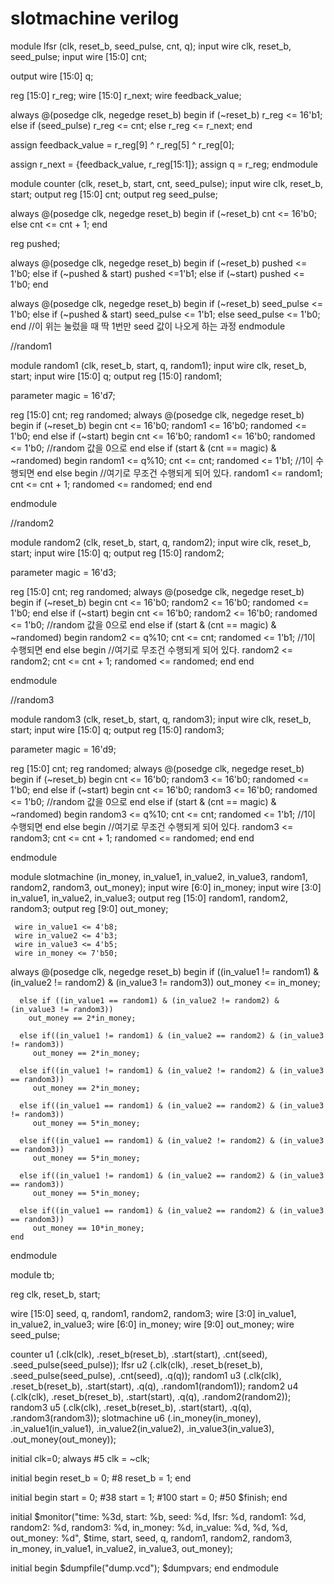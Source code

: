 # slotmachine verilog
module lfsr (clk, reset_b, seed_pulse, cnt, q);
  input wire clk, reset_b, seed_pulse;
  input wire [15:0] cnt;
  
  output wire [15:0] q;
  
  reg [15:0] r_reg;
  wire [15:0] r_next;
  wire feedback_value;
  
  always @(posedge clk, negedge reset_b)
    begin
      if (~reset_b)
        r_reg <= 16'b1;
      else if (seed_pulse)
        r_reg <= cnt;
      else 
        r_reg <= r_next;
    end
  
  assign feedback_value = r_reg[9] ^ r_reg[5] ^ r_reg[0];
  
  assign r_next = {feedback_value, r_reg[15:1]};
  assign q = r_reg;
endmodule

module counter (clk, reset_b, start, cnt, seed_pulse);
  input wire clk, reset_b, start;
  output reg [15:0] cnt;
  output reg seed_pulse;
  
  always @(posedge clk, negedge reset_b)
    begin
      if (~reset_b)
        cnt <= 16'b0;
      else
        cnt <= cnt + 1;
    end
  
  reg pushed;
  
  always @(posedge clk, negedge reset_b)
    begin
      if (~reset_b)
        pushed <= 1'b0;
      else if (~pushed & start)
        pushed <=1'b1;
      else if (~start)
        pushed <= 1'b0;
    end
  
  always @(posedge clk, negedge reset_b)
    begin
      if (~reset_b)
        seed_pulse <= 1'b0;
      else if (~pushed & start)
        seed_pulse <= 1'b1;
      else
        seed_pulse <= 1'b0;
    end
  //이 위는 눌렀을 때 딱 1번만 seed 값이 나오게 하는 과정
endmodule

//random1

module random1 (clk, reset_b, start, q, random1);
  input wire clk, reset_b, start;
  input wire [15:0] q;
  output reg [15:0] random1;
  
  parameter magic = 16'd7;
  
  reg [15:0] cnt;
  reg randomed;
  always @(posedge clk, negedge reset_b)
    begin
      if (~reset_b)
        begin
          cnt <= 16'b0;
          random1 <= 16'b0;
          randomed <= 1'b0;
        end
      else if (~start)
        begin
          cnt <= 16'b0;
          random1 <= 16'b0;
          randomed <= 1'b0; //random 값을 0으로
        end
      else if (start & (cnt == magic) & ~randomed)
        begin
          random1 <= q%10;
          cnt <= cnt;
          randomed <= 1'b1; //1이 수행되면
        end
      else
        begin //여기로 무조건 수행되게 되어 있다.
          random1 <= random1;
          cnt <= cnt + 1;
          randomed <= randomed;
        end
    end
  
endmodule

//random2

module random2 (clk, reset_b, start, q, random2);
  input wire clk, reset_b, start;
  input wire [15:0] q;
  output reg [15:0] random2;
  
  parameter magic = 16'd3;
  
  reg [15:0] cnt;
  reg randomed;
  always @(posedge clk, negedge reset_b)
    begin
      if (~reset_b)
        begin
          cnt <= 16'b0;
          random2 <= 16'b0;
          randomed <= 1'b0;
        end
      else if (~start)
        begin
          cnt <= 16'b0;
          random2 <= 16'b0;
          randomed <= 1'b0; //random 값을 0으로
        end
      else if (start & (cnt == magic) & ~randomed)
        begin
          random2 <= q%10;
          cnt <= cnt;
          randomed <= 1'b1; //1이 수행되면
        end
      else
        begin //여기로 무조건 수행되게 되어 있다.
          random2 <= random2;
          cnt <= cnt + 1;
          randomed <= randomed;
        end
    end
  
endmodule

//random3

module random3 (clk, reset_b, start, q, random3);
  input wire clk, reset_b, start;
  input wire [15:0] q;
  output reg [15:0] random3;
  
  parameter magic = 16'd9;
  
  reg [15:0] cnt;
  reg randomed;
  always @(posedge clk, negedge reset_b)
    begin
      if (~reset_b)
        begin
          cnt <= 16'b0;
          random3 <= 16'b0;
          randomed <= 1'b0;
        end
      else if (~start)
        begin
          cnt <= 16'b0;
          random3 <= 16'b0;
          randomed <= 1'b0; //random 값을 0으로
        end
      else if (start & (cnt == magic) & ~randomed)
        begin
          random3 <= q%10;
          cnt <= cnt;
          randomed <= 1'b1; //1이 수행되면
        end
      else
        begin //여기로 무조건 수행되게 되어 있다.
          random3 <= random3;
          cnt <= cnt + 1;
          randomed <= randomed;
        end
    end
  
endmodule


module slotmachine (in_money, in_value1, in_value2, in_value3, random1, random2, random3, out_money);
  input wire [6:0] in_money;
  input wire [3:0] in_value1, in_value2, in_value3;
  output reg [15:0] random1, random2, random3;
  output reg [9:0] out_money;
       
     wire in_value1 <= 4'b8;
     wire in_value2 <= 4'b3;
     wire in_value3 <= 4'b5;
     wire in_money <= 7'b50;
      
  always @(posedge clk, negedge reset_b)
    begin
      if ((in_value1 != random1) & (in_value2 != random2) & (in_value3 != random3))
          out_money <= in_money;
      
      else if ((in_value1 == random1) & (in_value2 != random2) & (in_value3 != random3))
       	out_money == 2*in_money;   
      
      else if((in_value1 != random1) & (in_value2 == random2) & (in_value3 != random3))
         out_money == 2*in_money;
      
      else if((in_value1 != random1) & (in_value2 != random2) & (in_value3 == random3))
         out_money == 2*in_money;
      
      else if((in_value1 == random1) & (in_value2 == random2) & (in_value3 != random3))
         out_money == 5*in_money;
      
      else if((in_value1 == random1) & (in_value2 != random2) & (in_value3 == random3))
         out_money == 5*in_money;
      
      else if((in_value1 != random1) & (in_value2 == random2) & (in_value3 == random3))
         out_money == 5*in_money;
      
      else if((in_value1 == random1) & (in_value2 == random2) & (in_value3 == random3))
         out_money == 10*in_money;
    end
  
endmodule


module tb;
  
  reg clk, reset_b, start;
  
  wire [15:0] seed, q, random1, random2, random3;
  wire [3:0] in_value1, in_value2, in_value3;
  wire [6:0] in_money;
  wire [9:0] out_money;
  wire 	      seed_pulse;
  
  counter u1 (.clk(clk), .reset_b(reset_b), .start(start), .cnt(seed), .seed_pulse(seed_pulse));
  lfsr u2 (.clk(clk), .reset_b(reset_b), .seed_pulse(seed_pulse), .cnt(seed), .q(q));
  random1 u3 (.clk(clk), .reset_b(reset_b), .start(start), .q(q), .random1(random1));
  random2 u4 (.clk(clk), .reset_b(reset_b), .start(start), .q(q), .random2(random2));
  random3 u5 (.clk(clk), .reset_b(reset_b), .start(start), .q(q), .random3(random3));
  slotmachine u6 (.in_money(in_money), .in_value1(in_value1), .in_value2(in_value2), .in_value3(in_value3), .out_money(out_money));
  
  initial
    clk=0;
  always
    #5 clk = ~clk;
  
  initial
    begin
      reset_b = 0;
      #8 reset_b = 1;
    end
  
  initial
    begin
      	start = 0;
      #38 start = 1;
      #100 start = 0;
      #50 $finish;
    end
  
  initial
    $monitor("time: %3d, start: %b, seed: %d, lfsr: %d, random1: %d, random2: %d, random3: %d, in_money: %d, in_value: %d, %d, %d, out_money: %d", $time, start, seed, q, random1, random2, random3, in_money, in_value1, in_value2, in_value3, out_money);
             
  initial
  begin
    $dumpfile("dump.vcd"); 
    $dumpvars;
  end
endmodule
